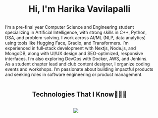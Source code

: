 
<div id="user-content-toc">
  <ul align="center">
    <summary><h1 style="display: inline-block">Hi, I'm Harika Vavilapalli</h1></summary>
  </ul>
</div>
<!--Intro start-->
<ul>
<p>
  I’m a pre-final year Computer Science and Engineering student specializing in Artificial Intelligence, with strong skills in C++, Python, DSA, and problem-solving. I work across AI/ML (NLP, data analytics) using tools like Hugging Face, Gradio, and Transformers. I’m experienced in full-stack development with Nextjs, Node.js, and MongoDB, along with UI/UX design and SEO-optimized, responsive interfaces. I’m also exploring DevOps with Docker, AWS, and Jenkins. As a student chapter lead and club content designer, I organize coding events and workshops. I’m passionate about building impactful products and seeking roles in software engineering or product management.
</p>
</ul>
<!--Intro end-->
<!--- stats & Trophy (start) -->
<p align="center">
  

<p></p>        
<!--- stats (end) -->
<!--h1 without bottom border-->
<div id="user-content-toc">
  <ul align="center">
    <summary><h2 style="display: inline-block">Technologies That I Know👨🏻‍💻</h2></summary>
  </ul>
</div>
<!--tech stack icons-->
<p align="center">
  <a href="https://skillicons.dev">
<img src="https://skillicons.dev/icons?i=git,nextjs,django,python,aws,bootstrap,c,cpp,css,docker,dynamodb,express,figma,github,html,java,js,jenkins,materialui,mongodb,mysql,nodejs,postman,linux,react,tailwind,ts,vscode&perline=14">
  </a>
</p>

